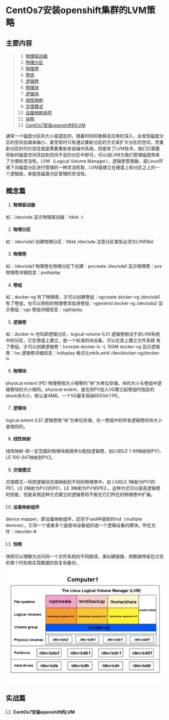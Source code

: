 CentOs7安装openshift集群的LVM策略
===

主要内容
---
> 1. [物理驱动器](#物理驱动器)
> 2. [物理分区](#物理分区)
> 3. [物理卷](#物理卷)
> 4. [卷组](#卷组)
> 5. [逻辑卷](#逻辑卷)
> 6. [物理块](#物理块)
> 7. [逻辑块](#逻辑卷)
> 8. [线性映射](#线性映射)
> 9. [交错模式](#交错模式)
> 10. [设备映射组件](#设备映射组件)
> 11. [快照](#快照)
> 12. [CentOs7安装openshift的LVM](#CentOs7安装openshift的LVM)

通常一个磁盘分区的大小是固定的，随着时间的推移及应用的深入，会发现磁盘分区的空间会越来越小，甚至有时只有通过重新分区的方式来扩大分区的空间，而重新分区的代价往往就是需要重新安装操作系统。但是有了LVM技术，我们只需要将新的磁盘空间添加到空间不足的分区中即可。可以说LVM为我们管理磁盘带来了方便和灵活性。LVM（Logical Volume Manager），逻辑卷管理器，是Linux环境下对磁盘分区进行管理的一种灵活机智，LVM是建立在硬盘上和分区之上的一个逻辑层，来提高磁盘分区管理的灵活性。

概念篇
---

1. #### 物理驱动器
如：/dev/sda
显示物理驱动器：fdisk -l

2. #### 物理分区
如：/dev/sda1
创建物理分区：fdisk /dev/sda
注意分区类型必须为LVM(8e)

3. #### 物理卷
如：/dev/sda1
物理卷在物理分区下创建：pvcreate /dev/sda1
显示物理卷：pvs
物理卷详细信息：pvdisplay

4. #### 卷组
如：docker-vg
有了物理卷，才可以创建卷组：vgcreate docker-vg /dev/sda1
有了卷组，也可以把别的物理卷添加进卷组：vgextend docker-vg /dev/sda2
显示卷组：vgs
卷组详细信息：vgdisplay

5. #### 逻辑卷
如：docker-lv
也叫即逻辑分区，logical volume (LV)
逻辑卷相当于非LVM系统中的分区，它在卷组上建立，是一个标准的块设备，可以在其上建立文件系统
有了卷组，才可以创建逻辑卷：lvcreate docker-lv -L 100M docker-vg
显示逻辑卷：lvs
逻辑卷详细信息：lvdisplay
格式化mkfs.ext4 /dev/docker-vg/docker-lv

6. #### 物理块
physical extent (PE)
物理卷按大小相等的“块”为单位存储，块的大小与卷组中逻辑卷块的大小相同。physical extent，是在将PV加入VG建立起卷组时指定的block块大小，默认是4MB。一个VG最多容纳65534个PE。

7. #### 逻辑块
logical extent (LE)
逻辑卷按“块”为单位存储，在一卷组中的所有逻辑卷的块大小是相同的。

8. #### 线性映射
线性映射-把一定范围的物理块按顺序分配给逻辑卷，如LV的LE 1-99映射到PV1，LE 100-347映射到PV2。

9. #### 交错模式
交错模式－将把逻辑块交错映射到不同的物理卷中，如 LV的LE 1映射为PV1的PE1，LE 2映射为PV2的PE1，LE 3映射为PV1的PE2.。这种方式可以提高逻辑卷的性能，但是采用这种方式建立的逻辑卷将不能在它们所在的物理卷中扩展。

10. #### 设备映射组件
device mapper，即设备映射组件，区别于raid中提到的md（multiple devices），它将一个或者多个底层块设备组织成一个逻辑设备的模块。所在文件：/dev/dm-#

11. #### 快照
快照可以理解为访问同一个文件系统的不同路径，类似硬链接，把数据停留在过去的某个时刻来实现数据的恢复和备份。
![](resource/Lvm_in_linux.png)

实战篇
---

12. #### CentOs7安装openshift的LVM
